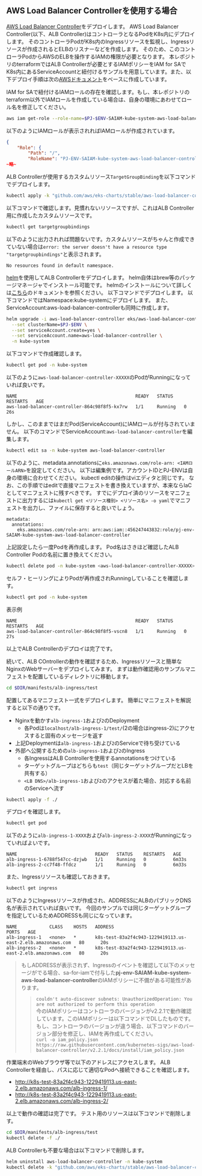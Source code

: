 ## AWS Load Balancer Controllerを使用する場合

[AWS Load Balancer Controller](https://kubernetes-sigs.github.io/aws-load-balancer-controller/latest/)をデプロイします。
AWS Load Balancer Controller(以下、ALB Controller)はコントローラとなるPodをK8s内にデプロイします。
そのコントローラPodがK8s内のIngressリソースを監視し、Ingressリソースが作成されるとELBのリスナーなどを作成します。
そのため、このコントローラPodからAWSのELBを操作するIAMの権限が必要となります。
本レポジトリのterraformではALB Controllerが必要とするIAMポリシーをIAM for SAでK8s内にあるServiceAccountと紐付けるサンプルを用意しています。また、以下デプロイ手順は次の[AWSドキュメント](https://docs.aws.amazon.com/ja_jp/eks/latest/userguide/alb-ingress.html)をベースに作成しています。

IAM for SAで紐付けるIAMロールの存在を確認します。もし、本レポジトリのterraform以外でIAMロールを作成している場合は、自身の環境にあわせてロール名を修正してください。

``` sh
aws iam get-role --role-name=$PJ-$ENV-SAIAM-kube-system-aws-load-balancer-controller
```

以下のようにIAMロールが表示されればIAMロールが作成されています。

``` json
{
    "Role": {
        "Path": "/",
        "RoleName": "PJ-ENV-SAIAM-kube-system-aws-load-balancer-controller",
~略~
```

ALB Controllerが使用するカスタムリソース`TargetGroupBinding`を以下コマンドでデプロイします。

``` sh
kubectl apply -k "github.com/aws/eks-charts/stable/aws-load-balancer-controller//crds?ref=master"
```

以下コマンドで確認します。見慣れないリソースですが、これはALB Controller用に作成したカスタムリソースです。

``` sh
kubectl get targetgroupbindings
```

以下のように出力されれば問題ないです。カスタムリソースがちゃんと作成できていない場合は`error: the server doesn't have a resource type "targetgroupbindings"`と表示されます。

```
No resources found in default namespace.
```

[helm](https://helm.sh/ja/)を使用してALB Controllerをデプロイします。
helm自体はbrew等のパッケージマネージャでインストール可能です。
helmのインストールについて詳しくは[こちら](https://helm.sh/docs/intro/install/)のドキュメントを参照ください。
以下コマンドでデプロイします。
以下コマンドではNamespace:kube-systemにデプロイします。
また、ServiceAccount:aws-load-balancer-controllerも同時に作成します。

``` sh
helm upgrade -i aws-load-balancer-controller eks/aws-load-balancer-controller \
  --set clusterName=$PJ-$ENV \
  --set serviceAccount.create=yes \
  --set serviceAccount.name=aws-load-balancer-controller \
  -n kube-system
```

以下コマンドで作成確認します。

``` sh
kubectl get pod -n kube-system
```

以下のように`aws-load-balancer-controller-XXXXX`のPodがRunningになっていれば良いです。

```
NAME                                            READY   STATUS    RESTARTS   AGE
aws-load-balancer-controller-864c98f8f5-kx7rw   1/1     Running   0          26s
```

しかし、このままではまだPod(ServiceAccount)にIAMロールが付与されていません。
以下のコマンドでServiceAccount:`aws-load-balancer-controller`を編集します。

``` sh
kubectl edit sa -n kube-system aws-load-balancer-controller
```

以下のように、metadata.annotationsに`eks.amazonaws.com/role-arn: <IAMロールARN>`を設定してください。
以下は編集例です。アカウントIDとPJ-ENVは自身の環境に合わせてください。
kubectl editの操作はviエディタと同じです。
なお、この手順ではeditで直接マニフェストを書き換えていますが、本来ならIaCとしてマニフェストに残すべきです。
すでにデプロイ済のリソースをマニフェストに出力するには`kubectl get <リソース種別> <リソース名> -o yaml`でマニフェストを出力し、ファイルに保存すると良いでしょう。

```
metadata:
  annotations:
    eks.amazonaws.com/role-arn: arn:aws:iam::456247443832:role/pj-env-SAIAM-kube-system-aws-load-balancer-controller
```

上記設定したら一度Podを再作成します。
Pod名はさきほど確認したALB Controller Podの名前に置き換えてください。

``` sh
kubectl delete pod -n kube-system <aws-load-balancer-controller-XXXXX>
```

セルフ・ヒーリングによりPodが再作成されRunningしていることを確認します。

``` sh
kubectl get pod -n kube-system
```

表示例

```
NAME                                            READY   STATUS    RESTARTS   AGE
aws-load-balancer-controller-864c98f8f5-vscn8   1/1     Running   0          27s
```

以上でALB Controllerのデプロイは完了です。

続いて、ALB COntrollerの動作を確認するため、Ingressリソースと簡単なNginxのWebサーバーをデプロイしてみます。
まずは動作確認用のサンプルマニフェストを配置しているディレクトリに移動します。

``` sh
cd $DIR/manifests/alb-ingress/test
```

配置してあるマニフェスト一式をデプロイします。
簡単にマニフェストを解説すると以下の通りです。

- Nginxを動かす`alb-ingress-1`および`2`のDeployment
  - 各Podは`localhost/alb-ingress-1/test/`(2の場合はingress-2)にアクセスすると固有のメッセージを返す
- 上記Deploymentは`alb-ingress-1`および`2`のServiceで待ち受けている
- 外部へ公開するための`alb-ingress-1`および`2`のIngress
  - 各IngressはALB Controllerを使用するannotationsをつけている
  - ターゲットグループはどちらも`test`（同じターゲットグループだとLBを共有する）
  - `<LB DNS>/alb-ingress-1`および`2`のアクセスが着た場合、対応する名前のServiceへ流す

``` sh
kubectl apply -f ./
```

デプロイを確認します。

``` sh
kubectl get pod
```

以下のように`alb-ingress-1-XXXX`および`alb-ingress-2-XXXX`がRunningになっていればよいです。

```
NAME                             READY   STATUS    RESTARTS   AGE
alb-ingress-1-6788f547cc-dzjwb   1/1     Running   0          6m33s
alb-ingress-2-cc7f48-ffdcz       1/1     Running   0          6m33s
```

また、Ingressリソースも確認しておきます。

``` sh
kubectl get ingress
```

以下のようにIngressリソースが作成され、ADDRESSにALBのパブリックDNS名が表示されていれば良いです。
今回のサンプルでは同じターゲットグループを指定しているためADDRESSも同じになっています。

```
NAME            CLASS    HOSTS   ADDRESS                                                      PORTS   AGE
alb-ingress-1   <none>   *       k8s-test-83a2f4c943-1229419113.us-east-2.elb.amazonaws.com   80      20s
alb-ingress-2   <none>   *       k8s-test-83a2f4c943-1229419113.us-east-2.elb.amazonaws.com   80      20s
```

> もしADDRESSが表示されず、Ingressのイベントを確認して以下のメッセージがでる場合、sa-for-iamで付与した**pj-env-SAIAM-kube-system-aws-load-balancer-controller**のIAMポリシーに不備がある可能性があります。  
>> ```couldn't auto-discover subnets: UnauthorizedOperation: You are not authorized to perform this operation```  
> 今のIAMポリシーはコントローラのバージョンがv2.2.1で動作確認しています。このIAMポリシーは以下コマンドでDLしたものです。もし、コントローラのバージョンが違う場合、以下コマンドのバージョン部分を修正し、IAMを再作成してください。  
>> ```curl -o iam_policy.json https://raw.githubusercontent.com/kubernetes-sigs/aws-load-balancer-controller/v2.2.1/docs/install/iam_policy.json```  

作業端末のWebブラウザ等で以下のアドレスにアクセスします。
ALB Controllerを経由し、パスに応じて適切なPodへ接続できることを確認します。

- http://k8s-test-83a2f4c943-1229419113.us-east-2.elb.amazonaws.com/alb-ingress-1/
- http://k8s-test-83a2f4c943-1229419113.us-east-2.elb.amazonaws.com/alb-ingress-2/

以上で動作の確認は完了です。
テスト用のリソースは以下コマンドで削除します。

``` sh
cd $DIR/manifests/alb-ingress/test
kubectl delete -f ./
```

ALB Controllerも不要な場合は以下コマンドで削除します。

``` sh
helm uninstall aws-load-balancer-controller -n kube-system
kubectl delete -k "github.com/aws/eks-charts/stable/aws-load-balancer-controller//crds?ref=master"
```
